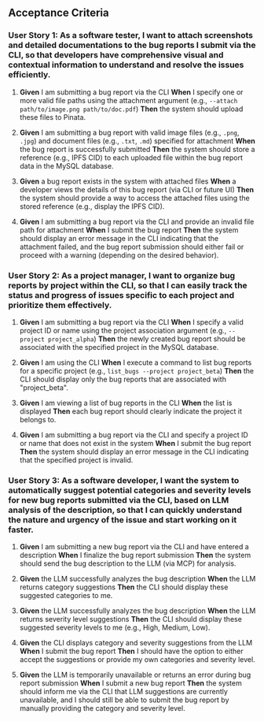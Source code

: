 ## Acceptance Criteria

### User Story 1: As a software tester, I want to attach screenshots and detailed documentations to the bug reports I submit via the CLI, so that developers have comprehensive visual and contextual information to understand and resolve the issues efficiently.

1.  **Given** I am submitting a bug report via the CLI
    **When** I specify one or more valid file paths using the attachment argument (e.g., `--attach path/to/image.png path/to/doc.pdf`)
    **Then** the system should upload these files to Pinata.

2.  **Given** I am submitting a bug report with valid image files (e.g., `.png`, `.jpg`) and document files (e.g., `.txt`, `.md`) specified for attachment
    **When** the bug report is successfully submitted
    **Then** the system should store a reference (e.g., IPFS CID) to each uploaded file within the bug report data in the MySQL database.

3.  **Given** a bug report exists in the system with attached files
    **When** a developer views the details of this bug report (via CLI or future UI)
    **Then** the system should provide a way to access the attached files using the stored reference (e.g., display the IPFS CID).

4.  **Given** I am submitting a bug report via the CLI and provide an invalid file path for attachment
    **When** I submit the bug report
    **Then** the system should display an error message in the CLI indicating that the attachment failed, and the bug report submission should either fail or proceed with a warning (depending on the desired behavior).

### User Story 2: As a project manager, I want to organize bug reports by project within the CLI, so that I can easily track the status and progress of issues specific to each project and prioritize them effectively.

1.  **Given** I am submitting a bug report via the CLI
    **When** I specify a valid project ID or name using the project association argument (e.g., `--project project_alpha`)
    **Then** the newly created bug report should be associated with the specified project in the MySQL database.

2.  **Given** I am using the CLI
    **When** I execute a command to list bug reports for a specific project (e.g., `list_bugs --project project_beta`)
    **Then** the CLI should display only the bug reports that are associated with "project\_beta".

3.  **Given** I am viewing a list of bug reports in the CLI
    **When** the list is displayed
    **Then** each bug report should clearly indicate the project it belongs to.

4.  **Given** I am submitting a bug report via the CLI and specify a project ID or name that does not exist in the system
    **When** I submit the bug report
    **Then** the system should display an error message in the CLI indicating that the specified project is invalid.

### User Story 3: As a software developer, I want the system to automatically suggest potential categories and severity levels for new bug reports submitted via the CLI, based on LLM analysis of the description, so that I can quickly understand the nature and urgency of the issue and start working on it faster.

1.  **Given** I am submitting a new bug report via the CLI and have entered a description
    **When** I finalize the bug report submission
    **Then** the system should send the bug description to the LLM (via MCP) for analysis.

2.  **Given** the LLM successfully analyzes the bug description
    **When** the LLM returns category suggestions
    **Then** the CLI should display these suggested categories to me.

3.  **Given** the LLM successfully analyzes the bug description
    **When** the LLM returns severity level suggestions
    **Then** the CLI should display these suggested severity levels to me (e.g., High, Medium, Low).

4.  **Given** the CLI displays category and severity suggestions from the LLM
    **When** I submit the bug report
    **Then** I should have the option to either accept the suggestions or provide my own categories and severity level.

5.  **Given** the LLM is temporarily unavailable or returns an error during bug report submission
    **When** I submit a new bug report
    **Then** the system should inform me via the CLI that LLM suggestions are currently unavailable, and I should still be able to submit the bug report by manually providing the category and severity level.
